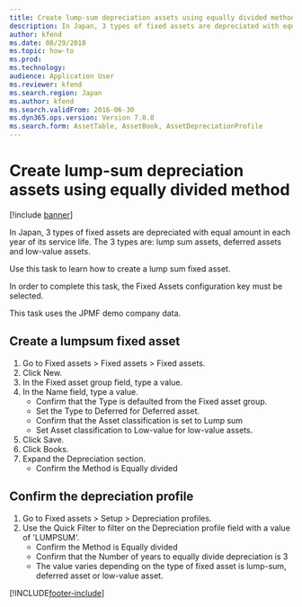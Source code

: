 ```yaml
---
title: Create lump-sum depreciation assets using equally divided method
description: In Japan, 3 types of fixed assets are depreciated with equal amount in each year of its service life.
author: kfend
ms.date: 08/29/2018
ms.topic: how-to
ms.prod: 
ms.technology: 
audience: Application User
ms.reviewer: kfend
ms.search.region: Japan
ms.author: kfend
ms.search.validFrom: 2016-06-30
ms.dyn365.ops.version: Version 7.0.0
ms.search.form: AssetTable, AssetBook, AssetDepreciationProfile
---
```

# Create lump-sum depreciation assets using equally divided method

[!include [banner](../../includes/banner.md)]

In Japan, 3 types of fixed assets are depreciated with equal amount in each year of its service life. The 3 types are: lump sum assets, deferred assets and low-value assets. 



Use this task to learn how to create a lump sum fixed asset.



In order to complete this task, the Fixed Assets configuration key must be selected.



This task uses the JPMF demo company data.


## Create a lumpsum fixed asset
1. Go to Fixed assets > Fixed assets > Fixed assets.
2. Click New.
3. In the Fixed asset group field, type a value.
4. In the Name field, type a value.
    * Confirm that the Type is defaulted from the Fixed asset group.   
    * Set the Type to Deferred for Deferred asset.  
    * Confirm that the Asset classification is set to Lump sum  
    * Set Asset classification to Low-value for low-value assets.  
5. Click Save.
6. Click Books.
7. Expand the Depreciation section.
    * Confirm the Method is Equally divided  

## Confirm the depreciation profile
1. Go to Fixed assets > Setup > Depreciation profiles.
2. Use the Quick Filter to filter on the Depreciation profile field with a value of 'LUMPSUM'.
    * Confirm the Method is Equally divided  
    * Confirm that the Number of years to equally divide depreciation is 3  
    * The value varies depending on the type of fixed asset is lump-sum, deferred asset or low-value asset.  



[!INCLUDE[footer-include](../../../includes/footer-banner.md)]
